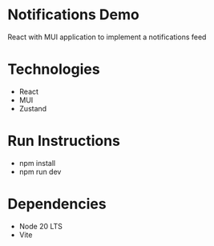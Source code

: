 # Notifications Demo
React with MUI application to implement a notifications feed

# Technologies
- React
- MUI
- Zustand

# Run Instructions
- npm install
- npm run dev

# Dependencies
- Node 20 LTS
- Vite
